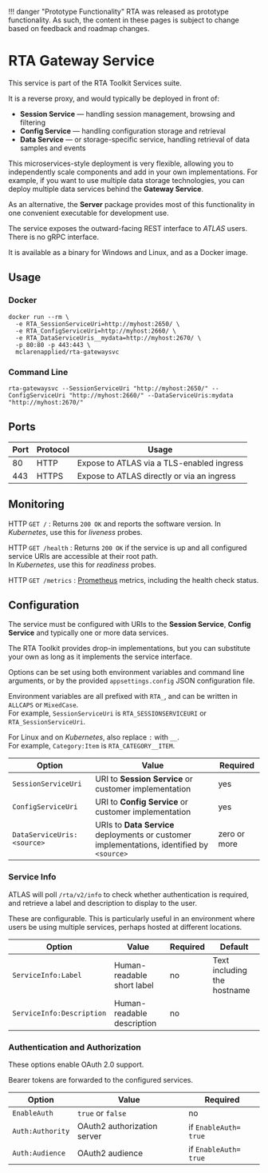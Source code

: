 
!!! danger "Prototype Functionality"
    RTA was released as prototype functionality. As such, the content in these pages is subject to change based on feedback and roadmap changes.
# RTA Gateway Service

This service is part of the RTA Toolkit Services suite.

It is a reverse proxy, and would typically be deployed in front of:

* **Session Service** &mdash; handling session management, browsing and filtering
* **Config Service** &mdash; handling configuration storage and retrieval
* **Data Service** &mdash; or storage-specific service, handling retrieval of data samples and events

This microservices-style deployment is very flexible, allowing you to independently scale components and add in your own implementations.
For example, if you want to use multiple data storage technologies, you can deploy multiple data services behind the **Gateway Service**.
      
As an alternative, the **Server** package provides most of this functionality in one convenient executable for development use.

The service exposes the outward-facing REST interface to _ATLAS_ users. There is no gRPC interface.

It is available as a binary for Windows and Linux, and as a Docker image.

## Usage

### Docker

```
docker run --rm \
  -e RTA_SessionServiceUri=http://myhost:2650/ \
  -e RTA_ConfigServiceUri=http://myhost:2660/ \
  -e RTA_DataServiceUris__mydata=http://myhost:2670/ \
  -p 80:80 -p 443:443 \
  mclarenapplied/rta-gatewaysvc
```

### Command Line

```
rta-gatewaysvc --SessionServiceUri "http://myhost:2650/" --ConfigServiceUri "http://myhost:2660/" --DataServiceUris:mydata "http://myhost:2670/"
```

## Ports

| Port | Protocol   | Usage                                      |
|------|------------|--------------------------------------------|
| 80   | HTTP       | Expose to ATLAS via a TLS-enabled ingress  |
| 443  | HTTPS      | Expose to ATLAS directly or via an ingress |

## Monitoring

HTTP `GET /`
: Returns `200 OK` and reports the software version.
  In _Kubernetes_, use this for _liveness_ probes.

HTTP `GET /health`
: Returns `200 OK` if the service is up and all configured service URIs are accessible at their root path.  
  In _Kubernetes_, use this for _readiness_ probes.

HTTP `GET /metrics`
: [Prometheus](https://prometheus.io/) metrics, including the health check status.

## Configuration

The service must be configured with URIs to the **Session Service**, **Config Service** and typically one or more data services.

The RTA Toolkit provides drop-in implementations, but you can substitute your own as long as it implements the service interface.

Options can be set using both environment variables and command line arguments, or by the provided `appsettings.config` JSON configuration file.

Environment variables are all prefixed with `RTA_`, and can be written in `ALLCAPS` or `MixedCase`.  
For example, `SessionServiceUri` is `RTA_SESSIONSERVICEURI` or `RTA_SessionServiceUri`.

For Linux and on _Kubernetes_, also replace `:` with `__`.  
For example, `Category:Item` is `RTA_CATEGORY__ITEM`.

| Option                      | Value                                                                                      | Required     |
|-----------------------------|--------------------------------------------------------------------------------------------|--------------|
| `SessionServiceUri`         | URI to **Session Service** or customer implementation                                      | yes          |      
| `ConfigServiceUri`          | URI to **Config Service** or customer implementation                                       | yes          |      
| `DataServiceUris:<source>`  | URIs to **Data Service** deployments or customer implementations, identified by `<source>` | zero or more |

### Service Info

ATLAS will poll `/rta/v2/info` to check whether authentication is required, and retrieve a label and description to display to the user.

These are configurable.
This is particularly useful in an environment where users be using multiple services, perhaps hosted at different locations.

| Option                      | Value                      | Required | Default                     |
|-----------------------------|----------------------------|----------|-----------------------------|
| `ServiceInfo:​Label`         | Human-readable short label | no       | Text including the hostname |
| `ServiceInfo:Description`   | Human-readable description | no       |                             |

### Authentication and Authorization

These options enable OAuth 2.0 support.

Bearer tokens are forwarded to the configured services.

| Option               | Value                       | Required             |
|----------------------|-----------------------------|----------------------|
| `EnableAuth`         | `true` or `false`           | no                   |
| `Auth:Authority`     | OAuth2 authorization server | if `EnableAuth=​true` |
| `Auth:Audience`      | OAuth2 audience             | if `EnableAuth=​true` |
